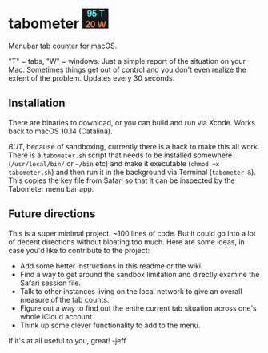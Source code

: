 # tabometer ![Tabometer Screenshot](https://github.com/hyperjeff/tabometer/blob/main/95-20.png)
Menubar tab counter for macOS.

"T" = tabs, "W" = windows. Just a simple report of the situation on your Mac. Sometimes things get out of control and you don't even realize the extent of the problem. Updates every 30 seconds.

## Installation
There are binaries to download, or you can build and run via Xcode. Works back to macOS 10.14 (Catalina).

_BUT_, because of sandboxing, currently there is a hack to make this all work. There is a `tabometer.sh` script that needs to be installed somewhere (`/usr/local/bin/` or `~/bin` etc) and make it executable (`chmod +x tabometer.sh`) and then run it in the background via Terminal (`tabometer &`). This copies the key file from Safari so that it can be inspected by the Tabometer menu bar app.

## Future directions
This is a super minimal project. ~100 lines of code. But it could go into a lot of decent directions without bloating too much. Here are some ideas, in case you'd like to contribute to the project:

* Add some better instructions in this readme or the wiki.
* Find a way to get around the sandbox limitation and directly examine the Safari session file.
* Talk to other instances living on the local network to give an overall measure of the tab counts.
* Figure out a way to find out the entire current tab situation across one's whole iCloud account.
* Think up some clever functionality to add to the menu.

If it's at all useful to you, great!
-jeff
